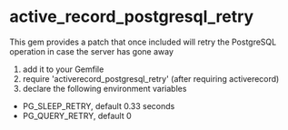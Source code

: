 # active_record_postgresql_retry
This gem provides a patch that once included will retry the PostgreSQL operation in case the server has gone away

1. add it to your Gemfile
2. require 'activerecord_postgresql_retry' (after requiring activerecord)
3. declare the following environment variables
- PG_SLEEP_RETRY, default 0.33 seconds
- PG_QUERY_RETRY, default 0

